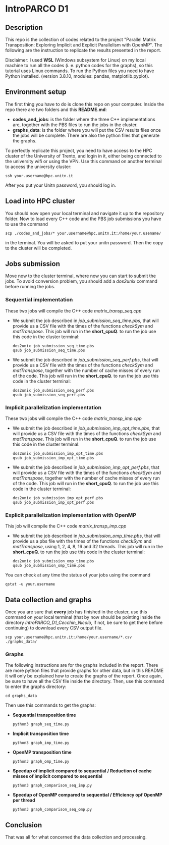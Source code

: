 # IntroPARCO D1


## Description
This repo is the collection of codes related to the project "Parallel Matrix Transposition: Exploring Implicit
and Explicit Parallelism with OpenMP". The following are the instruction to replicate the results presented in the report.

Disclaimer: I used **WSL** (Windows subsystem for Linux) on my local machine to run all the codes (i. e. python codes for the graphs), so this tutorial uses Linux commands.
To run the Python files you need to have Python installed. (version 3.8.10, modules: pandas, matplotlib.pyplot).


## Environment setup
The first thing you have to do is clone this repo on your computer. Inside the repo there are two folders and this **README.md**:
- **codes_and_jobs**: is the folder where the three C++ implementations are, together with the PBS files to run the jobs in the cluster.
- **graphs_data**: is the folder where you will put the CSV results files once the jobs will be complete. There are also the python files that generate the graphs.

To perfectly replicate this project, you need to have access to the HPC cluster of the University of Trento, and login in it, either being connected to the university wifi or using the VPN.
Use this command on another terminal to access the university cluster:
```
ssh your.username@hpc.unitn.it
```
After you put your Unitn password, you should log in.


## Load into HPC cluster
You should now open your local terminal and navigate it up to the repository folder. Now to load every C++ code and the PBS job submissions you have to use the command
```
scp ./codes_and_jobs/* your.username@hpc.unitn.it:/home/your.usename/
```
in the terminal. You will be asked to put your unitn password. Then the copy to the cluster will be completed.


## Jobs submission
Move now to the cluster terminal, where now you can start to submit the jobs.
To avoid conversion problem, you should add a *dos2unix* command before running the jobs.

### Sequential implementation
These two jobs will compile the C++ code *matrix_transp_seq.cpp*
- We submit the job described in *job_submission_seq_time.pbs*, that will provide us a CSV file with the times of the functions *checkSym* and      *matTranspose*. This job will run in the **short_cpuQ**. to run the job use this code in the cluster terminal:
    ```
    dos2unix job_submission_seq_time.pbs
    qsub job_submission_seq_time.pbs
    ```
- We submit the job described in *job_submission_seq_perf.pbs*, that will provide us a CSV file with the times of the functions *checkSym* and      *matTranspose*, together with the number of cache misses of every run of the code. This job will run in the **short_cpuQ**. to run the job use this code in the cluster terminal:
    ```
    dos2unix job_submission_seq_perf.pbs
    qsub job_submission_seq_perf.pbs
    ```

### Implicit parallelization implementation
These two jobs will compile the C++ code *matrix_transp_imp.cpp*
- We submit the job described in *job_submission_imp_opt_time.pbs*, that will provide us a CSV file with the times of the functions *checkSym* and      *matTranspose*. This job will run in the **short_cpuQ**. to run the job use this code in the cluster terminal:
    ```
    dos2unix job_submission_imp_opt_time.pbs
    qsub job_submission_imp_opt_time.pbs
    ```
- We submit the job described in *job_submission_imp_opt_perf.pbs*, that will provide us a CSV file with the times of the functions *checkSym* and      *matTranspose*, together with the number of cache misses of every run of the code. This job will run in the **short_cpuQ**. to run the job use this code in the cluster terminal:
    ```
    dos2unix job_submission_imp_opt_perf.pbs
    qsub job_submission_imp_opt_perf.pbs
    ```
### Explicit parallelization implementation with OpenMP
This job will compile the C++ code *matrix_transp_imp.cpp*
- We submit the job described in *job_submission_omp_time.pbs*, that will provide us a pbs file with the times of the functions *checkSym* and      *matTranspose*, using 1, 2, 4, 8, 16 and 32 threads. This job will run in the **short_cpuQ**. to run the job use this code in the cluster terminal:
    ```
    dos2unix job_submission_omp_time.pbs
    qsub job_submission_omp_time.pbs
    ```

You can check at any time the status of your jobs using the command
```
qstat -u your.username
```

## Data collection and graphs
Once you are sure that **every** job has finished in the cluster, use this command on your local terminal (that by now should be pointing inside the directory *IntroPARCO_D1_Cecchin_Nicolò*, if not, be sure to get there before continuing) to download every CSV output file.
```
scp your.username@hpc.unitn.it:/home/your.username/*.csv ./graphs_data/
```
### Graphs 
The following instructions are for the graphs included in the report. There are more python files that provide graphs for other data, but in this README it will only be explained how to create the graphs of the report.
Once again, be sure to have all the CSV file inside the directory. Then, use this command to enter the graphs directory:
```
cd graphs_data
```
Then use this commands to get the graphs:
- **Sequential transposition time**
    ```
    python3 graph_seq_time.py
    ```
- **Implicit transposition time**
    ```
    python3 graph_imp_time.py
    ```
- **OpenMP transposition time**
    ```
    python3 graph_omp_time.py
    ```
- **Speedup of implicit compared to sequential / Reduction of cache misses of implicit compared to sequential**
    ```
    python3 graph_comparison_seq_imp.py
    ```
- **Speedup of OpenMP compared to sequential / Efficiency opf OpenMP per thread**
    ```
    python3 graph_comparison_seq_omp.py
    ```

## Conclusion
That was all for what concerned the data collection and processing.
